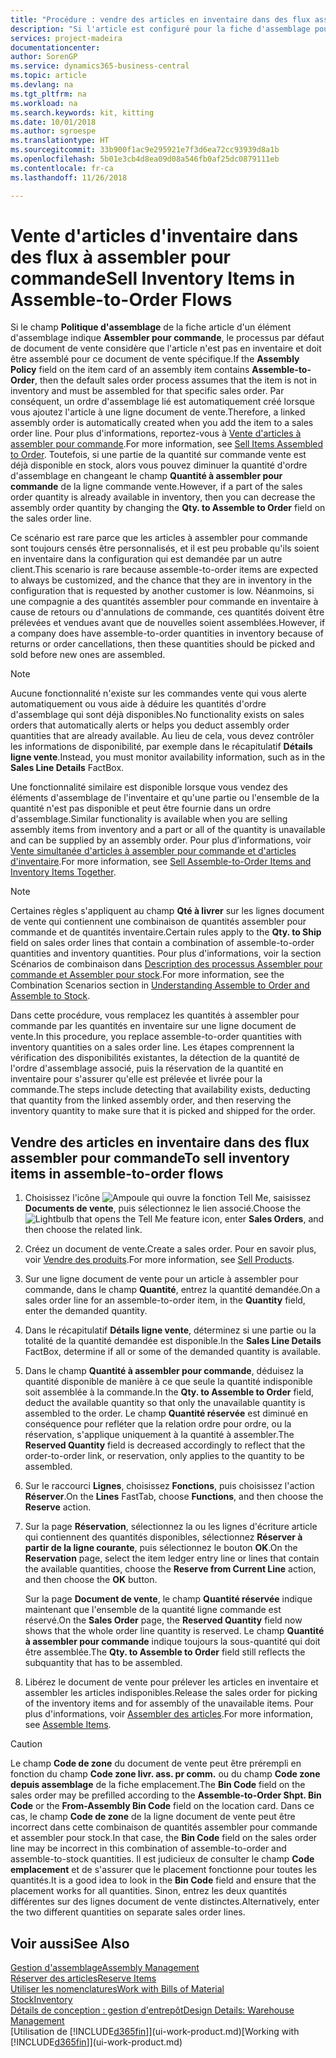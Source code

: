 ```yaml
---
title: "Procédure : vendre des articles en inventaire dans des flux assembler pour commande | Microsoft Docs"
description: "Si l'article est configuré pour la fiche d'assemblage pour commande, le processus par défaut de document de vente considère que l'article n'est pas en inventaire et doit être assemblé pour ce document de vente spécifique. Par conséquent, un ordre d'assemblage lié est automatiquement créé lorsque vous ajoutez l'article à une ligne document de vente."
services: project-madeira
documentationcenter: 
author: SorenGP
ms.service: dynamics365-business-central
ms.topic: article
ms.devlang: na
ms.tgt_pltfrm: na
ms.workload: na
ms.search.keywords: kit, kitting
ms.date: 10/01/2018
ms.author: sgroespe
ms.translationtype: HT
ms.sourcegitcommit: 33b900f1ac9e295921e7f3d6ea72cc93939d8a1b
ms.openlocfilehash: 5b01e3cb4d8ea09d08a546fb0af25dc0879111eb
ms.contentlocale: fr-ca
ms.lasthandoff: 11/26/2018

---
```

# <a name="sell-inventory-items-in-assemble-to-order-flows"></a><span data-ttu-id="b5548-104">Vente d'articles d'inventaire dans des flux à assembler pour commande</span><span class="sxs-lookup"><span data-stu-id="b5548-104">Sell Inventory Items in Assemble-to-Order Flows</span></span>
<span data-ttu-id="b5548-105">Si le champ **Politique d'assemblage** de la fiche article d'un élément d'assemblage indique **Assembler pour commande**, le processus par défaut de document de vente considère que l'article n'est pas en inventaire et doit être assemblé pour ce document de vente spécifique.</span><span class="sxs-lookup"><span data-stu-id="b5548-105">If the **Assembly Policy** field on the item card of an assembly item contains **Assemble-to-Order**, then the default sales order process assumes that the item is not in inventory and must be assembled for that specific sales order.</span></span> <span data-ttu-id="b5548-106">Par conséquent, un ordre d'assemblage lié est automatiquement créé lorsque vous ajoutez l'article à une ligne document de vente.</span><span class="sxs-lookup"><span data-stu-id="b5548-106">Therefore, a linked assembly order is automatically created when you add the item to a sales order line.</span></span> <span data-ttu-id="b5548-107">Pour plus d'informations, reportez-vous à [Vente d'articles à assembler pour commande](assembly-how-to-sell-items-assembled-to-order.md).</span><span class="sxs-lookup"><span data-stu-id="b5548-107">For more information, see [Sell Items Assembled to Order](assembly-how-to-sell-items-assembled-to-order.md).</span></span> <span data-ttu-id="b5548-108">Toutefois, si une partie de la quantité sur commande vente est déjà disponible en stock, alors vous pouvez diminuer la quantité d'ordre d'assemblage en changeant le champ **Quantité à assembler pour commande** de la ligne commande vente.</span><span class="sxs-lookup"><span data-stu-id="b5548-108">However, if a part of the sales order quantity is already available in inventory, then you can decrease the assembly order quantity by changing the **Qty. to Assemble to Order** field on the sales order line.</span></span>  

<span data-ttu-id="b5548-109">Ce scénario est rare parce que les articles à assembler pour commande sont toujours censés être personnalisés, et il est peu probable qu'ils soient en inventaire dans la configuration qui est demandée par un autre client.</span><span class="sxs-lookup"><span data-stu-id="b5548-109">This scenario is rare because assemble-to-order items are expected to always be customized, and the chance that they are in inventory in the configuration that is requested by another customer is low.</span></span> <span data-ttu-id="b5548-110">Néanmoins, si une compagnie a des quantités assembler pour commande en inventaire à cause de retours ou d'annulations de commande, ces quantités doivent être prélevées et vendues avant que de nouvelles soient assemblées.</span><span class="sxs-lookup"><span data-stu-id="b5548-110">However, if a company does have assemble-to-order quantities in inventory because of returns or order cancellations, then these quantities should be picked and sold before new ones are assembled.</span></span>  

> [!NOTE]  
>  <span data-ttu-id="b5548-111">Aucune fonctionnalité n'existe sur les commandes vente qui vous alerte automatiquement ou vous aide à déduire les quantités d'ordre d'assemblage qui sont déjà disponibles.</span><span class="sxs-lookup"><span data-stu-id="b5548-111">No functionality exists on sales orders that automatically alerts or helps you deduct assembly order quantities that are already available.</span></span> <span data-ttu-id="b5548-112">Au lieu de cela, vous devez contrôler les informations de disponibilité, par exemple dans le récapitulatif **Détails ligne vente**.</span><span class="sxs-lookup"><span data-stu-id="b5548-112">Instead, you must monitor availability information, such as in the **Sales Line Details** FactBox.</span></span>  

<span data-ttu-id="b5548-113">Une fonctionnalité similaire est disponible lorsque vous vendez des éléments d'assemblage de l'inventaire et qu'une partie ou l'ensemble de la quantité n'est pas disponible et peut être fournie dans un ordre d'assemblage.</span><span class="sxs-lookup"><span data-stu-id="b5548-113">Similar functionality is available when you are selling assembly items from inventory and a part or all of the quantity is unavailable and can be supplied by an assembly order.</span></span> <span data-ttu-id="b5548-114">Pour plus d’informations, voir [Vente simultanée d'articles à assembler pour commande et d'articles d'inventaire](assembly-how-to-sell-assemble-to-order-items-and-inventory-items-together.md).</span><span class="sxs-lookup"><span data-stu-id="b5548-114">For more information, see [Sell Assemble-to-Order Items and Inventory Items Together](assembly-how-to-sell-assemble-to-order-items-and-inventory-items-together.md).</span></span>  

> [!NOTE]  
>  <span data-ttu-id="b5548-115">Certaines règles s'appliquent au champ **Qté à livrer** sur les lignes document de vente qui contiennent une combinaison de quantités assembler pour commande et de quantités inventaire.</span><span class="sxs-lookup"><span data-stu-id="b5548-115">Certain rules apply to the **Qty. to Ship** field on sales order lines that contain a combination of assemble-to-order quantities and inventory quantities.</span></span> <span data-ttu-id="b5548-116">Pour plus d'informations, voir la section Scénarios de combinaison dans [Description des processus Assembler pour commande et Assembler pour stock](assembly-assemble-to-order-or-assemble-to-stock.md).</span><span class="sxs-lookup"><span data-stu-id="b5548-116">For more information, see the Combination Scenarios section in [Understanding Assemble to Order and Assemble to Stock](assembly-assemble-to-order-or-assemble-to-stock.md).</span></span>  

<span data-ttu-id="b5548-117">Dans cette procédure, vous remplacez les quantités à assembler pour commande par les quantités en inventaire sur une ligne document de vente.</span><span class="sxs-lookup"><span data-stu-id="b5548-117">In this procedure, you replace assemble-to-order quantities with inventory quantities on a sales order line.</span></span> <span data-ttu-id="b5548-118">Les étapes comprennent la vérification des disponibilités existantes, la détection de la quantité de l'ordre d'assemblage associé, puis la réservation de la quantité en inventaire pour s'assurer qu'elle est prélevée et livrée pour la commande.</span><span class="sxs-lookup"><span data-stu-id="b5548-118">The steps include detecting that availability exists, deducting that quantity from the linked assembly order, and then reserving the inventory quantity to make sure that it is picked and shipped for the order.</span></span>  

## <a name="to-sell-inventory-items-in-assemble-to-order-flows"></a><span data-ttu-id="b5548-119">Vendre des articles en inventaire dans des flux assembler pour commande</span><span class="sxs-lookup"><span data-stu-id="b5548-119">To sell inventory items in assemble-to-order flows</span></span>  
1.  <span data-ttu-id="b5548-120">Choisissez l'icône ![Ampoule qui ouvre la fonction Tell Me](media/ui-search/search_small.png "Dites-moi ce que vous voulez faire"), saisissez **Documents de vente**, puis sélectionnez le lien associé.</span><span class="sxs-lookup"><span data-stu-id="b5548-120">Choose the ![Lightbulb that opens the Tell Me feature](media/ui-search/search_small.png "Tell me what you want to do") icon, enter **Sales Orders**, and then choose the related link.</span></span>  
2.  <span data-ttu-id="b5548-121">Créez un document de vente.</span><span class="sxs-lookup"><span data-stu-id="b5548-121">Create a sales order.</span></span> <span data-ttu-id="b5548-122">Pour en savoir plus, voir [Vendre des produits](sales-how-sell-products.md).</span><span class="sxs-lookup"><span data-stu-id="b5548-122">For more information, see [Sell Products](sales-how-sell-products.md).</span></span>  
3.  <span data-ttu-id="b5548-123">Sur une ligne document de vente pour un article à assembler pour commande, dans le champ **Quantité**, entrez la quantité demandée.</span><span class="sxs-lookup"><span data-stu-id="b5548-123">On a sales order line for an assemble-to-order item, in the **Quantity** field, enter the demanded quantity.</span></span>  
4.  <span data-ttu-id="b5548-124">Dans le récapitulatif **Détails ligne vente**, déterminez si une partie ou la totalité de la quantité demandée est disponible.</span><span class="sxs-lookup"><span data-stu-id="b5548-124">In the **Sales Line Details** FactBox, determine if all or some of the demanded quantity is available.</span></span>  
5.  <span data-ttu-id="b5548-125">Dans le champ **Quantité à assembler pour commande**, déduisez la quantité disponible de manière à ce que seule la quantité indisponible soit assemblée à la commande.</span><span class="sxs-lookup"><span data-stu-id="b5548-125">In the **Qty. to Assemble to Order** field, deduct the available quantity so that only the unavailable quantity is assembled to the order.</span></span> <span data-ttu-id="b5548-126">Le champ **Quantité réservée** est diminué en conséquence pour refléter que la relation ordre pour ordre, ou la réservation, s'applique uniquement à la quantité à assembler.</span><span class="sxs-lookup"><span data-stu-id="b5548-126">The **Reserved Quantity** field is decreased accordingly to reflect that the order-to-order link, or reservation, only applies to the quantity to be assembled.</span></span>  
6.  <span data-ttu-id="b5548-127">Sur le raccourci **Lignes**, choisissez **Fonctions**, puis choisissez l'action **Réserver**.</span><span class="sxs-lookup"><span data-stu-id="b5548-127">On the **Lines** FastTab, choose **Functions**, and then choose the **Reserve** action.</span></span>  
7.  <span data-ttu-id="b5548-128">Sur la page **Réservation**, sélectionnez la ou les lignes d'écriture article qui contiennent des quantités disponibles, sélectionnez **Réserver à partir de la ligne courante**, puis sélectionnez le bouton **OK**.</span><span class="sxs-lookup"><span data-stu-id="b5548-128">On the **Reservation** page, select the item ledger entry line or lines that contain the available quantities, choose the **Reserve from Current Line** action, and then choose the **OK** button.</span></span>  

    <span data-ttu-id="b5548-129">Sur la page **Document de vente**, le champ **Quantité réservée** indique maintenant que l'ensemble de la quantité ligne commande est réservé.</span><span class="sxs-lookup"><span data-stu-id="b5548-129">On the **Sales Order** page, the **Reserved Quantity** field now shows that the whole order line quantity is reserved.</span></span> <span data-ttu-id="b5548-130">Le champ **Quantité à assembler pour commande** indique toujours la sous-quantité qui doit être assemblée.</span><span class="sxs-lookup"><span data-stu-id="b5548-130">The **Qty. to Assemble to Order** field still reflects the subquantity that has to be assembled.</span></span>  

8.  <span data-ttu-id="b5548-131">Libérez le document de vente pour prélever les articles en inventaire et assembler les articles indisponibles.</span><span class="sxs-lookup"><span data-stu-id="b5548-131">Release the sales order for picking of the inventory items and for assembly of the unavailable items.</span></span> <span data-ttu-id="b5548-132">Pour plus d'informations, voir [Assembler des articles](assembly-how-to-assemble-items.md).</span><span class="sxs-lookup"><span data-stu-id="b5548-132">For more information, see [Assemble Items](assembly-how-to-assemble-items.md).</span></span>  

> [!CAUTION]  
>  <span data-ttu-id="b5548-133">Le champ **Code de zone** du document de vente peut être prérempli en fonction du champ **Code zone livr. ass. pr comm.** ou du champ **Code zone depuis assemblage** de la fiche emplacement.</span><span class="sxs-lookup"><span data-stu-id="b5548-133">The **Bin Code** field on the sales order may be prefilled according to the **Assemble-to-Order Shpt. Bin Code** or the **From-Assembly Bin Code** field on the location card.</span></span> <span data-ttu-id="b5548-134">Dans ce cas, le champ **Code de zone** de la ligne document de vente peut être incorrect dans cette combinaison de quantités assembler pour commande et assembler pour stock.</span><span class="sxs-lookup"><span data-stu-id="b5548-134">In that case, the **Bin Code** field on the sales order line may be incorrect in this combination of assemble-to-order and assemble-to-stock quantities.</span></span> <span data-ttu-id="b5548-135">Il est judicieux de consulter le champ **Code emplacement** et de s'assurer que le placement fonctionne pour toutes les quantités.</span><span class="sxs-lookup"><span data-stu-id="b5548-135">It is a good idea to look in the **Bin Code** field and ensure that the placement works for all quantities.</span></span> <span data-ttu-id="b5548-136">Sinon, entrez les deux quantités différentes sur des lignes document de vente distinctes.</span><span class="sxs-lookup"><span data-stu-id="b5548-136">Alternatively, enter the two different quantities on separate sales order lines.</span></span>  

## <a name="see-also"></a><span data-ttu-id="b5548-137">Voir aussi</span><span class="sxs-lookup"><span data-stu-id="b5548-137">See Also</span></span>  
[<span data-ttu-id="b5548-138">Gestion d'assemblage</span><span class="sxs-lookup"><span data-stu-id="b5548-138">Assembly Management</span></span>](assembly-assemble-items.md)  
[<span data-ttu-id="b5548-139">Réserver des articles</span><span class="sxs-lookup"><span data-stu-id="b5548-139">Reserve Items</span></span>](inventory-how-to-reserve-items.md)  
[<span data-ttu-id="b5548-140">Utiliser les nomenclatures</span><span class="sxs-lookup"><span data-stu-id="b5548-140">Work with Bills of Material</span></span>](inventory-how-work-BOMs.md)  
[<span data-ttu-id="b5548-141">Stock</span><span class="sxs-lookup"><span data-stu-id="b5548-141">Inventory</span></span>](inventory-manage-inventory.md)  
[<span data-ttu-id="b5548-142">Détails de conception : gestion d'entrepôt</span><span class="sxs-lookup"><span data-stu-id="b5548-142">Design Details: Warehouse Management</span></span>](design-details-warehouse-management.md)  
<span data-ttu-id="b5548-143">[Utilisation de [!INCLUDE[d365fin](includes/d365fin_md.md)]](ui-work-product.md)</span><span class="sxs-lookup"><span data-stu-id="b5548-143">[Working with [!INCLUDE[d365fin](includes/d365fin_md.md)]](ui-work-product.md)</span></span>

